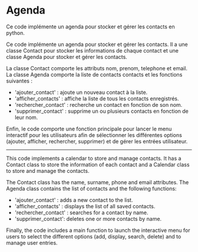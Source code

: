 # Agenda
Ce code implémente un agenda pour stocker et gérer les contacts en python. 

Ce code implémente un agenda pour stocker et gérer les contacts. Il a une classe Contact pour stocker les informations de chaque contact et une classe Agenda pour stocker et gérer les contacts.

La classe Contact comporte les attributs nom, prenom, telephone et email. La classe Agenda comporte la liste de contacts contacts et les fonctions suivantes :

- 'ajouter_contact' : ajoute un nouveau contact à la liste.
- 'afficher_contacts' : affiche la liste de tous les contacts enregistrés.
- 'rechercher_contact' : recherche un contact en fonction de son nom.
- 'supprimer_contact' : supprime un ou plusieurs contacts en fonction de leur nom.

Enfin, le code comporte une fonction principale pour lancer le menu interactif pour les utilisateurs afin de sélectionner les différentes options (ajouter, afficher, rechercher, supprimer) et de gérer les entrées utilisateur.

_____________________________________________________________

This code implements a calendar to store and manage contacts. It has a Contact class to store the information of each contact and a Calendar class to store and manage the contacts.

The Contact class has the name, surname, phone and email attributes. The Agenda class contains the list of contacts and the following functions:

- 'ajouter_contact' : adds a new contact to the list.
- 'afficher_contacts' : displays the list of all saved contacts.
- 'rechercher_contact' : searches for a contact by name.
- 'supprimer_contact': deletes one or more contacts by name.

Finally, the code includes a main function to launch the interactive menu for users to select the different options (add, display, search, delete) and to manage user entries.

